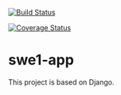 [![Build Status](https://app.travis-ci.com/jkcny/swe1-app.svg?branch=main)](https://app.travis-ci.com/jkcny/swe1-app)

[![Coverage Status](https://coveralls.io/repos/github/jkcny/swe1-app/badge.svg?branch=main)](https://coveralls.io/github/jkcny/swe1-app?branch=main)

# swe1-app
This project is based on Django.
